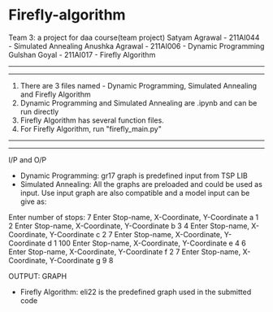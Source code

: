 # Firefly-algorithm
Team 3: a project for daa course(team project)
Satyam Agrawal - 211AI044 - Simulated Annealing
Anushka Agrawal - 211AI006 - Dynamic Programming
Gulshan Goyal - 211AI017 - Firefly Algorithm

--------------------------------------------------------
--------------------------------------------------------

1. There are 3 files named - Dynamic Programming, Simulated Annealing and Firefly Algorithm
2. Dynamic Programming and Simulated Annealing are .ipynb and can be run directly
3. Firefly Algorithm has several function files.
4. For Firefly Algorithm, run "firefly_main.py"

--------------------------------------------------------
--------------------------------------------------------

I/P and O/P

- Dynamic Programming: gr17 graph is predefined input from TSP LIB
- Simulated Annealing: All the graphs are preloaded and could be used as input. Use input graph are also compatible and a model input can be give as:

Enter number of stops: 7
Enter Stop-name, X-Coordinate, Y-Coordinate a 1 2
Enter Stop-name, X-Coordinate, Y-Coordinate b 3 4
Enter Stop-name, X-Coordinate, Y-Coordinate c 2 7
Enter Stop-name, X-Coordinate, Y-Coordinate d 1 100
Enter Stop-name, X-Coordinate, Y-Coordinate e 4 6
Enter Stop-name, X-Coordinate, Y-Coordinate f 2 7
Enter Stop-name, X-Coordinate, Y-Coordinate g 9 8

OUTPUT: GRAPH 

- Firefly Algorithm: eli22 is the predefined graph used in the submitted code
